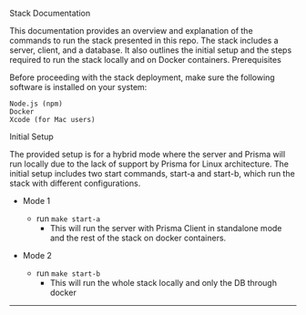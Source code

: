 Stack Documentation

This documentation provides an overview and explanation of the commands to run the stack presented in this repo. The stack includes a server, client, and a database. It also outlines the initial setup and the steps required to run the stack locally and on Docker containers.
Prerequisites

Before proceeding with the stack deployment, make sure the following software is installed on your system:

    Node.js (npm)
    Docker
    Xcode (for Mac users)

Initial Setup

The provided setup is for a hybrid mode where the server and Prisma will run locally due to the lack of support by Prisma for Linux architecture. 
The initial setup includes two start commands, start-a and start-b, which run the stack with different configurations.

- Mode 1
  - run `make start-a`
    - This will run the server with Prisma Client in standalone mode and the rest of the stack on docker containers.

- Mode 2
  - run `make start-b`
    - This will run the whole stack locally and only the DB through docker

---
